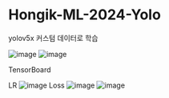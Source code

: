 # Hongik-ML-2024-Yolo

yolov5x 커스텀 데이터로 학습

![image](https://github.com/SeieunYoo/Hongik-ML-2024-Yolo/assets/101736358/37c0ae6e-e381-4515-bbe0-5d378cc05a8f)
![image](https://github.com/SeieunYoo/Hongik-ML-2024-Yolo/assets/101736358/892f7003-b5ae-42cf-b474-f0a43cbe1f27)

TensorBoard

LR
![image](https://github.com/SeieunYoo/Hongik-ML-2024-Yolo/assets/101736358/23a28682-9dbb-4d93-8712-2465aac316b7)
Loss
![image](https://github.com/SeieunYoo/Hongik-ML-2024-Yolo/assets/101736358/4f7eeb65-15a1-4e81-9afe-f12174f084bc)
![image](https://github.com/SeieunYoo/Hongik-ML-2024-Yolo/assets/101736358/7f59826f-c08d-43a8-933f-dab7558e0027)

